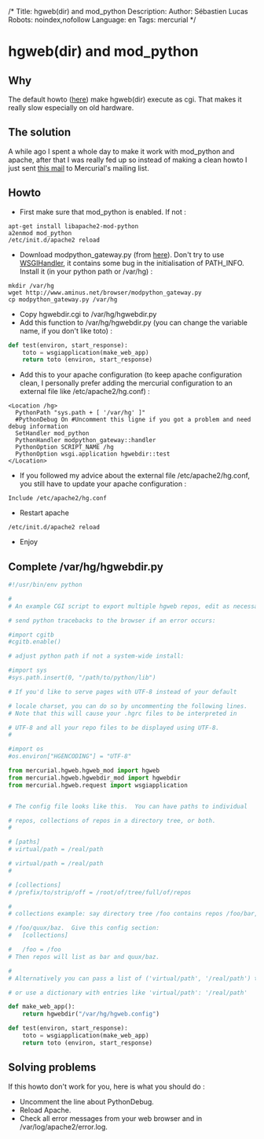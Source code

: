 /*
Title: hgweb(dir) and mod_python
Description: 
Author: Sébastien Lucas
Robots: noindex,nofollow
Language: en
Tags: mercurial
*/
# hgweb(dir) and mod_python

## Why
The default howto  ([here](http://www.selenic.com/mercurial/wiki/index.cgi/HgWebDirStepByStep)) make hgweb(dir) execute as cgi. That makes it really slow especially on old hardware.

## The solution

A while ago I spent a whole day to make it work with mod_python and apache, after that I was really fed up so instead of making a clean howto I just sent [this mail](http://www.selenic.com/pipermail/mercurial/2007-May/013222.html) to Mercurial's mailing list.

## Howto

*	First make sure that mod_python is enabled. If not :

```
apt-get install libapache2-mod-python
a2enmod mod_python
/etc/init.d/apache2 reload
```

*	Download modpython_gateway.py (from [here](http://www.aminus.net/wiki/ModPythonGateway)). Don't try to use [WSGIHandler](http://trac.gerf.org/pse/wiki/WSGIHandler), it contains some bug in the initialisation of PATH_INFO. Install it (in your python path or /var/hg) :

```
mkdir /var/hg
wget http://www.aminus.net/browser/modpython_gateway.py
cp modpython_gateway.py /var/hg
```

*	Copy hgwebdir.cgi to /var/hg/hgwebdir.py
*	Add this function to /var/hg/hgwebdir.py (you can change the variable name, if you don't like toto)  :

```python
def test(environ, start_response):
    toto = wsgiapplication(make_web_app)
    return toto (environ, start_response)
```

*	Add this to your apache configuration (to keep apache configuration clean, I personally prefer adding the mercurial configuration to an external file like /etc/apache2/hg.conf) :

```
<Location /hg>
  PythonPath "sys.path + [ '/var/hg' ]"
  #PythonDebug On #Uncomment this ligne if you got a problem and need debug information
  SetHandler mod_python
  PythonHandler modpython_gateway::handler
  PythonOption SCRIPT_NAME /hg
  PythonOption wsgi.application hgwebdir::test
</Location>
```

*	If you followed my advice about the external file /etc/apache2/hg.conf, you still have to update your apache configuration :

```
Include /etc/apache2/hg.conf
```

*	Restart apache

```
/etc/init.d/apache2 reload
```

*	Enjoy

## Complete /var/hg/hgwebdir.py

```python
#!/usr/bin/env python

#
# An example CGI script to export multiple hgweb repos, edit as necessary

# send python tracebacks to the browser if an error occurs:

#import cgitb
#cgitb.enable()

# adjust python path if not a system-wide install:

#import sys
#sys.path.insert(0, "/path/to/python/lib")

# If you'd like to serve pages with UTF-8 instead of your default

# locale charset, you can do so by uncommenting the following lines.
# Note that this will cause your .hgrc files to be interpreted in

# UTF-8 and all your repo files to be displayed using UTF-8.
#

#import os
#os.environ["HGENCODING"] = "UTF-8"

from mercurial.hgweb.hgweb_mod import hgweb
from mercurial.hgweb.hgwebdir_mod import hgwebdir
from mercurial.hgweb.request import wsgiapplication


# The config file looks like this.  You can have paths to individual

# repos, collections of repos in a directory tree, or both.
#

# [paths]
# virtual/path = /real/path

# virtual/path = /real/path
#

# [collections]
# /prefix/to/strip/off = /root/of/tree/full/of/repos

#
# collections example: say directory tree /foo contains repos /foo/bar,

# /foo/quux/baz.  Give this config section:
#   [collections]

#   /foo = /foo
# Then repos will list as bar and quux/baz.

#
# Alternatively you can pass a list of ('virtual/path', '/real/path') tuples

# or use a dictionary with entries like 'virtual/path': '/real/path'

def make_web_app():
    return hgwebdir("/var/hg/hgweb.config")

def test(environ, start_response):
    toto = wsgiapplication(make_web_app)
    return toto (environ, start_response)

```

## Solving problems

If this howto don't work for you, here is what you should do :
*	Uncomment the line about PythonDebug.
*	Reload Apache.
*	Check all error messages from your web browser and in /var/log/apache2/error.log.

